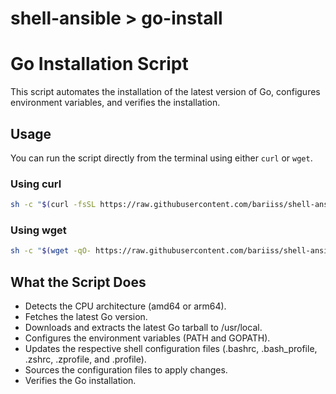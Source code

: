 # shell-ansible > go-install

# Go Installation Script

This script automates the installation of the latest version of Go, configures environment variables, and verifies the installation.

## Usage

You can run the script directly from the terminal using either `curl` or `wget`.

### Using curl

```sh
sh -c "$(curl -fsSL https://raw.githubusercontent.com/bariiss/shell-ansible/main/go-install/go-install.sh)"

```
### Using wget

```sh
sh -c "$(wget -qO- https://raw.githubusercontent.com/bariiss/shell-ansible/main/go-install/go-install.sh)"
```

## What the Script Does

- Detects the CPU architecture (amd64 or arm64).
- Fetches the latest Go version.
- Downloads and extracts the latest Go tarball to /usr/local.
- Configures the environment variables (PATH and GOPATH).
- Updates the respective shell configuration files (.bashrc, .bash_profile, .zshrc, .zprofile, and .profile).
- Sources the configuration files to apply changes.
- Verifies the Go installation.
